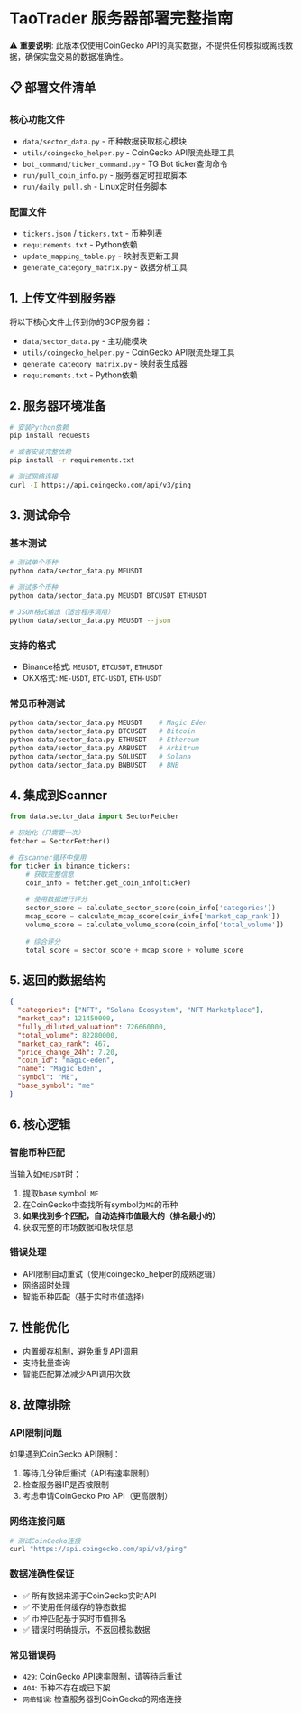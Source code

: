 # TaoTrader 服务器部署完整指南

⚠️ **重要说明**: 此版本仅使用CoinGecko API的真实数据，不提供任何模拟或离线数据，确保实盘交易的数据准确性。

## 📋 部署文件清单

### 核心功能文件
- `data/sector_data.py` - 币种数据获取核心模块
- `utils/coingecko_helper.py` - CoinGecko API限流处理工具
- `bot_command/ticker_command.py` - TG Bot ticker查询命令
- `run/pull_coin_info.py` - 服务器定时拉取脚本
- `run/daily_pull.sh` - Linux定时任务脚本

### 配置文件
- `tickers.json` / `tickers.txt` - 币种列表
- `requirements.txt` - Python依赖
- `update_mapping_table.py` - 映射表更新工具
- `generate_category_matrix.py` - 数据分析工具

## 1. 上传文件到服务器

将以下核心文件上传到你的GCP服务器：
- `data/sector_data.py` - 主功能模块
- `utils/coingecko_helper.py` - CoinGecko API限流处理工具
- `generate_category_matrix.py` - 映射表生成器
- `requirements.txt` - Python依赖

## 2. 服务器环境准备

```bash
# 安装Python依赖
pip install requests

# 或者安装完整依赖
pip install -r requirements.txt

# 测试网络连接
curl -I https://api.coingecko.com/api/v3/ping
```

## 3. 测试命令

### 基本测试
```bash
# 测试单个币种
python data/sector_data.py MEUSDT

# 测试多个币种
python data/sector_data.py MEUSDT BTCUSDT ETHUSDT

# JSON格式输出（适合程序调用）
python data/sector_data.py MEUSDT --json
```

### 支持的格式
- Binance格式: `MEUSDT`, `BTCUSDT`, `ETHUSDT`
- OKX格式: `ME-USDT`, `BTC-USDT`, `ETH-USDT`

### 常见币种测试
```bash
python data/sector_data.py MEUSDT    # Magic Eden
python data/sector_data.py BTCUSDT   # Bitcoin  
python data/sector_data.py ETHUSDT   # Ethereum
python data/sector_data.py ARBUSDT   # Arbitrum
python data/sector_data.py SOLUSDT   # Solana
python data/sector_data.py BNBUSDT   # BNB
```

## 4. 集成到Scanner

```python
from data.sector_data import SectorFetcher

# 初始化（只需要一次）
fetcher = SectorFetcher()

# 在scanner循环中使用
for ticker in binance_tickers:
    # 获取完整信息
    coin_info = fetcher.get_coin_info(ticker)
    
    # 使用数据进行评分
    sector_score = calculate_sector_score(coin_info['categories'])
    mcap_score = calculate_mcap_score(coin_info['market_cap_rank'])
    volume_score = calculate_volume_score(coin_info['total_volume'])
    
    # 综合评分
    total_score = sector_score + mcap_score + volume_score
```

## 5. 返回的数据结构

```json
{
  "categories": ["NFT", "Solana Ecosystem", "NFT Marketplace"],
  "market_cap": 121450000,
  "fully_diluted_valuation": 726660000,
  "total_volume": 82280000,
  "market_cap_rank": 467,
  "price_change_24h": 7.20,
  "coin_id": "magic-eden",
  "name": "Magic Eden",
  "symbol": "ME",
  "base_symbol": "me"
}
```

## 6. 核心逻辑

### 智能币种匹配
当输入如`MEUSDT`时：
1. 提取base symbol: `ME`
2. 在CoinGecko中查找所有symbol为`ME`的币种
3. **如果找到多个匹配，自动选择市值最大的（排名最小的）**
4. 获取完整的市场数据和板块信息

### 错误处理
- API限制自动重试（使用coingecko_helper的成熟逻辑）
- 网络超时处理
- 智能币种匹配（基于实时市值选择）

## 7. 性能优化

- 内置缓存机制，避免重复API调用
- 支持批量查询
- 智能匹配算法减少API调用次数

## 8. 故障排除

### API限制问题
如果遇到CoinGecko API限制：
1. 等待几分钟后重试（API有速率限制）
2. 检查服务器IP是否被限制
3. 考虑申请CoinGecko Pro API（更高限制）

### 网络连接问题
```bash
# 测试CoinGecko连接
curl "https://api.coingecko.com/api/v3/ping"
```

### 数据准确性保证
- ✅ 所有数据来源于CoinGecko实时API
- ✅ 不使用任何缓存的静态数据
- ✅ 币种匹配基于实时市值排名
- ✅ 错误时明确提示，不返回模拟数据

### 常见错误码
- `429`: CoinGecko API速率限制，请等待后重试
- `404`: 币种不存在或已下架
- `网络错误`: 检查服务器到CoinGecko的网络连接
